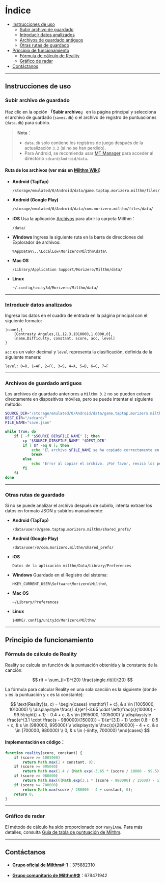 
# Índice

- [Instrucciones de uso](#instrucciones-de-uso)
  - [Subir archivo de guardado](#subir-archivo-de-guardado)
  - [Introducir datos analizados](#introducir-datos-analizados)
  - [Archivos de guardado antiguos](#archivos-de-guardado-antiguos)
  - [Otras rutas de guardado](#otras-rutas-de-guardado)
- [Principio de funcionamiento](#principio-de-funcionamiento)
  - [Fórmula de cálculo de Reality](#fórmula-de-cálculo-de-reality)
  - [Gráfico de radar](#gráfico-de-radar)
- [Contáctanos](#contáctanos)

---

## Instrucciones de uso

### Subir archivo de guardado

Haz clic en la opción **「Subir archivo」** en la página principal y selecciona el archivo de guardado (`saves.db`) o el archivo de registro de puntuaciones (`data.db`) para subirlo.

> **Nota**：
> - `data.db` solo contiene los registros de juego después de la actualización `3.2` (si no se han perdido).
> - Para Android, se recomienda usar [MT Manager](https://mt2.cn/) para acceder al directorio `sdcard/Android/data`.

#### **Ruta de los archivos (ver más en [Milthm Wiki](https://milthm.fandom.com/wiki/Data_File)）**

- **Android (TapTap)**
  ```text
  /storage/emulated/0/Android/data/game.taptap.morizero.milthm/files/data/
  ```
- **Android (Google Play)**
  ```text
  /storage/emulated/0/Android/data/com.morizero.milthm/files/data/
  ```
- **iOS**
  Usa la aplicación [Archivos](https://support.apple.com/es-es/102570) para abrir la carpeta Milthm：
  ```text
  /data/
  ```
- **Windows**
  Ingresa la siguiente ruta en la barra de direcciones del Explorador de archivos:
  ```text
  %AppData%\..\LocalLow\Morizero\Milthm\data\
  ```
- **Mac OS**
  ```text
  /Library/Application Support/Morizero/Milthm/data/
  ```
- **Linux**
  ```text
  ~/.config/unity3d/Morizero/Milthm/data/
  ```

---

### Introducir datos analizados

Ingresa los datos en el cuadro de entrada en la página principal con el siguiente formato:

```text
[name],{
    [Contrasty Angeles,CL,12.3,1010000,1.0000,0],
    [name,Difficulty, constant, score, acc, level]
}
```

`acc` es un valor decimal y `level` representa la clasificación, definida de la siguiente manera:

```text
level: 0=R, 1=AP, 2=FC, 3=S, 4=A, 5=B, 6=C, 7=F
```

---

### Archivos de guardado antiguos

Los archivos de guardado anteriores a `Milthm 3.2` no se pueden extraer directamente en dispositivos móviles, pero se puede intentar el siguiente método:

```sh
SOURCE_DIR="/storage/emulated/0/Android/data/game.taptap.morizero.milthm/files/"
DEST_DIR="/sdcard/"
FILE_NAME="save.json"

while true; do
    if [ -f "$SOURCE_DIR$FILE_NAME" ]; then
        cp "$SOURCE_DIR$FILE_NAME" "$DEST_DIR"
        if [ $? -eq 0 ]; then
            echo "El archivo $FILE_NAME se ha copiado correctamente en /sdcard/"
            break
        else
            echo "Error al copiar el archivo. ¡Por favor, revisa los permisos!"
        fi
    fi
done
```

---

### Otras rutas de guardado

Si no se puede analizar el archivo después de subirlo, intenta extraer los datos en formato JSON y subirlos manualmente:

- **Android (TapTap)**
  ```text
  /data/user/0/game.taptap.morizero.milthm/shared_prefs/
  ```
- **Android (Google Play)**
  ```text
  /data/user/0/com.morizero.milthm/shared_prefs/
  ```
- **iOS**
  ```text
  Datos de la aplicación milthm/Data/Library/Preferences
  ```
- **Windows**
  Guardado en el Registro del sistema:
  ```text
  HKEY_CURRENT_USER\Software\Morizero\Milthm\
  ```
- **Mac OS**
  ```text
  ~/Library/Preferences
  ```
- **Linux**
  ```text
  $HOME/.config/unity3d/Morizero/Milthm/
  ```

---

## Principio de funcionamiento

### Fórmula de cálculo de Reality

Reality se calcula en función de la puntuación obtenida y la constante de la canción:

$$
rlt = \sum_{i=1}^{20} \frac{single.rlt(i)}{20}
$$

La fórmula para calcular Reality en una sola canción es la siguiente (donde `s` es la puntuación y `c` es la constante):


$$
\text{Reality}(s, c) =
\begin{cases} 
\mathbf{1 + c}, & s \in [1005000, 1010000) \\
\displaystyle \frac{1.4}{e^{-3.65 \cdot \left(\frac{s}{10000} - 99.5\right)} + 1} - 0.4 + c, 
& s \in [995000, 1005000) \\
\displaystyle \frac{e^{3.1 \cdot \frac{s - 980000}{15000}} - 1}{e^{3.1} - 1} \cdot 0.8 - 0.5 + c, 
& s \in [980000, 995000) \\
\displaystyle \frac{s}{280000} - 4 + c, & s \in [700000, 980000) \\
0, & s \in (-\infty, 700000)
\end{cases}
$$


#### Implementación en código：
```js
function reality(score, constant) {
    if (score >= 1005000)
        return Math.max(1 + constant, 0);
    if (score >= 995000) 
        return Math.max(1.4 / (Math.exp(-3.65 * (score / 10000 - 99.5)) + 1) - 0.4 + constant, 0);
    if (score >= 980000) 
        return Math.max(((Math.exp(3.1 * (score - 980000) / 15000) - 1) / (Math.exp(3.1) - 1)) * 0.8 - 0.5 + constant, 0);
    if (score >= 700000) 
        return Math.max(score / 280000 - 4 + constant, 0);
    return 0;
}
```

---

### Gráfico de radar

El método de cálculo ha sido proporcionado por `PanyiAme`. Para más detalles, consulta [Guía de tabla de puntuación de Milthm](https://wwp.lanzoup.com/iZ59A2j8nbpe).

---

## Contáctanos

- **[Grupo oficial de Milthm#-1](https://qm.qq.com/q/Utb6sNDvki)**：375882310

- **[Grupo comunitario de Milthm#Φ](https://qm.qq.com/q/fIErsKKz3a)**：678471942

